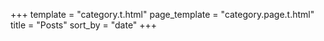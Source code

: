 +++
template = "category.t.html"
page_template = "category.page.t.html"
title = "Posts"
sort_by = "date"
+++
